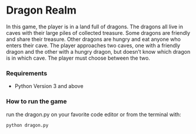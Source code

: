 # Dragon Realm

In this game, the player is in a land full of dragons. The dragons all live in caves with their large piles of collected treasure. Some dragons are friendly and share their treasure. Other dragons are hungry and eat anyone who enters their cave. The player approaches two caves, one with a friendly dragon and the other with a hungry dragon, but doesn’t know which dragon is in which cave. The player must choose between the two.

### Requirements

- Python Version 3 and above

### How to run the game

run the dragon.py on your favorite code editor or from the terminal with:

`python dragon.py`

